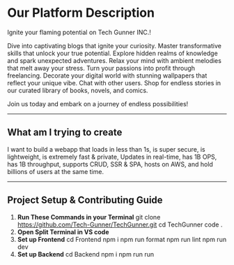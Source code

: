 # Our Platform Description

Ignite your flaming potential on Tech Gunner INC.! 


Dive into captivating blogs that ignite your curiosity.
Master transformative skills that unlock your true potential.
Explore hidden realms of knowledge and spark unexpected adventures.
Relax your mind with ambient melodies that melt away your stress.
Turn your passions into profit through freelancing.
Decorate your digital world with stunning wallpapers that reflect your unique vibe.
Chat with other users.
Shop for endless stories in our curated library of books, novels, and comics.


Join us today and embark on a journey of endless possibilities!

***

## What am I trying to create

I want to build a webapp that loads in less than 1s,
is super secure,
is lightweight,
is extremely fast & private, 
Updates in real-time, 
has 1B OPS, 
has 1B throughput,
supports CRUD, SSR & SPA, 
hosts on AWS,
and hold billions of users at the same time.

***
## Project Setup & Contributing Guide

1. **Run These Commands in your Terminal**
  git clone https://github.com/Tech-Gunner/TechGunner.git
  cd TechGunner
  code .
2. **Open Split Terminal in VS code**
3. **Set up Frontend**
  cd Frontend
  npm i
  npm run format
  npm run lint
  npm run dev
4. **Set up Backend**
   cd Backend
   npm i
   npm run run
